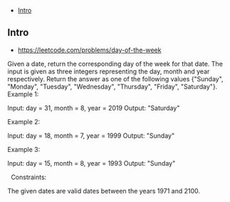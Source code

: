 - [Intro](#intro)

## Intro

- https://leetcode.com/problems/day-of-the-week

Given a date, return the corresponding day of the week for that date.
The input is given as three integers representing the day, month and year respectively.
Return the answer as one of the following values {"Sunday", "Monday", "Tuesday", "Wednesday", "Thursday", "Friday", "Saturday"}.
 
Example 1:

Input: day = 31, month = 8, year = 2019
Output: "Saturday"

Example 2:

Input: day = 18, month = 7, year = 1999
Output: "Sunday"

Example 3:

Input: day = 15, month = 8, year = 1993
Output: "Sunday"

 
Constraints:

The given dates are valid dates between the years 1971 and 2100.

